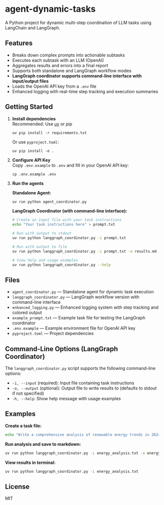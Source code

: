 # agent-dynamic-tasks

A Python project for dynamic multi-step coordination of LLM tasks using LangChain and LangGraph.

## Features

- Breaks down complex prompts into actionable subtasks
- Executes each subtask with an LLM (OpenAI)
- Aggregates results and errors into a final report
- Supports both standalone and LangGraph workflow modes
- **LangGraph coordinator supports command-line interface with input/output files**
- Loads the OpenAI API key from a `.env` file
- Enhanced logging with real-time step tracking and execution summaries

## Getting Started

1. **Install dependencies**  
   Recommended: Use [uv](https://github.com/astral-sh/uv) or pip  
   ```
   uv pip install -r requirements.txt
   ```
   Or use `pyproject.toml`:
   ```
   uv pip install -e .
   ```

2. **Configure API Key**  
   Copy `.env.example` to `.env` and fill in your OpenAI API key:
   ```
   cp .env.example .env
   ```

3. **Run the agents**  
   
   **Standalone Agent:**
   ```bash
   uv run python agent_coordinator.py
   ```
   
   **LangGraph Coordinator (with command-line interface):**
   ```bash
   # Create an input file with your task instructions
   echo "Your task instructions here" > prompt.txt
   
   # Run with output to stdout
   uv run python langgraph_coordinator.py -i prompt.txt
   
   # Run with output to file
   uv run python langgraph_coordinator.py -i prompt.txt -o results.md
   
   # View help and usage examples
   uv run python langgraph_coordinator.py --help
   ```

## Files

- `agent_coordinator.py` — Standalone agent for dynamic task execution
- `langgraph_coordinator.py` — LangGraph workflow version with command-line interface
- `enhanced_logging.py` — Enhanced logging system with step tracking and colored output
- `example_prompt.txt` — Example task file for testing the LangGraph coordinator
- `.env.example` — Example environment file for OpenAI API key
- `pyproject.toml` — Project dependencies

## Command-Line Options (LangGraph Coordinator)

The `langgraph_coordinator.py` script supports the following command-line options:

- `-i, --input` (required): Input file containing task instructions
- `-o, --output` (optional): Output file to write results to (defaults to stdout if not specified)
- `-h, --help`: Show help message with usage examples

## Examples

**Create a task file:**
```bash
echo "Write a comprehensive analysis of renewable energy trends in 2024" > energy_analysis.txt
```

**Run analysis and save to markdown:**
```bash
uv run python langgraph_coordinator.py -i energy_analysis.txt -o energy_report.md
```

**View results in terminal:**
```bash
uv run python langgraph_coordinator.py -i energy_analysis.txt
```

## License

MIT
